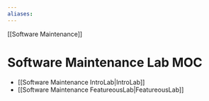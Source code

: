 ```yaml
---
aliases:
---
```


[[Software Maintenance]]

# Software Maintenance Lab MOC
- [[Software Maintenance IntroLab|IntroLab]]
- [[Software Maintenance FeatureousLab|FeatureousLab]]